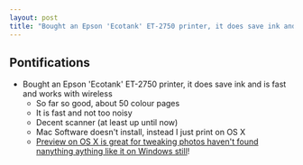 ```yaml
---
layout: post
title: "Bought an Epson 'Ecotank' ET-2750 printer, it does save ink and is fast and works with wireless"
---
```


## Pontifications

* Bought an Epson 'Ecotank' ET-2750 printer, it does save ink and is fast and works with wireless
	* So far so good, about 50 colour pages
	* It is fast and not too noisy
	* Decent scanner (at least up until now)
	* Mac Software doesn't install, instead I just print on OS X
	* [Preview on OS X is great for tweaking photos haven't found nanything aything like it on Windows still](http://rolandtanglao.com/2018/03/10/p1-more-switching-to-windows-thoughts/)!

